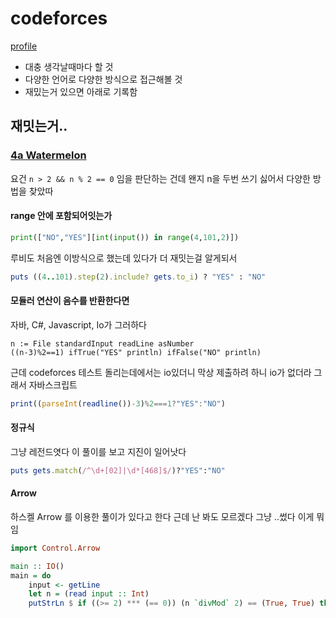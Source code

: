 # codeforces

[profile](https://codeforces.com/submissions/20chan)

- 대충 생각날때마다 할 것
- 다양한 언어로 다양한 방식으로 접근해볼 것
- 재밌는거 있으면 아래로 기록함

## 재밋는거..

### [4a Watermelon](https://codeforces.com/contest/4/problem/A)

요건 `n > 2 && n % 2 == 0` 임을 판단하는 건데 왠지 n을 두번 쓰기 싫어서 다양한 방법을 찾았따

#### range 안에 포함되어잇는가

```python
print(["NO","YES"][int(input()) in range(4,101,2)])
```

루비도 처음엔 이방식으로 했는데 있다가 더 재밋는걸 알게되서 

```ruby
puts ((4..101).step(2).include? gets.to_i) ? "YES" : "NO"
```

#### 모듈러 연산이 음수를 반환한다면

자바, C#, Javascript, Io가 그러하다

```io
n := File standardInput readLine asNumber
((n-3)%2==1) ifTrue("YES" println) ifFalse("NO" println)
```

근데 codeforces 테스트 돌리는데에서는 io있더니 막상 제출하려 하니 io가 없더라 그래서 자바스크립트

```javascript
print((parseInt(readline())-3)%2===1?"YES":"NO")
```

#### 정규식

그냥 레전드엿다 이 풀이를 보고 지진이 일어낫다

```ruby
puts gets.match(/^\d+[02]|\d*[468]$/)?"YES":"NO"
```

#### Arrow

하스켈 Arrow 를 이용한 풀이가 있다고 한다 근데 난 봐도 모르겠다 그냥 ..썼다 이게 뭐임

```haskell
import Control.Arrow

main :: IO()
main = do
    input <- getLine
    let n = (read input :: Int)
    putStrLn $ if ((>= 2) *** (== 0)) (n `divMod` 2) == (True, True) then "YES" else "NO"
```